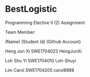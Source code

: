 # BestLogistic
Programming Elective II (2) Assignment

Team Member:

(Name)  (Student Id)  (Github Account)

Heng Jun Xi	SWE1704023  HengJunXi

Loh Shu Yi	SWE1704010  Loh-Shuyi

Lim Carol	SWE1704205  carol8888
